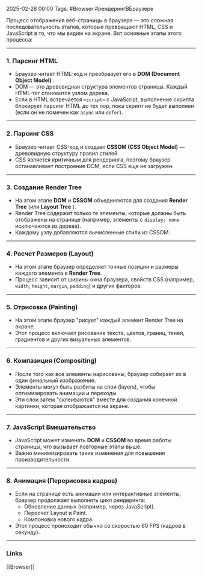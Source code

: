 2025-02-28 00:00
Tags:  #Browser #рендерингВБраузере

Процесс отображения веб-страницы в браузере — это сложная последовательность этапов, которые превращают HTML, CSS и JavaScript в то, что мы видим на экране. Вот основные этапы этого процесса:

---

### 1. **Парсинг HTML**

- Браузер читает HTML-код и преобразует его в **DOM (Document Object Model)** .
- DOM — это древовидная структура элементов страницы. Каждый HTML-тег становится узлом дерева.
- Если в HTML встречается `<script>` с JavaScript, выполнение скрипта блокирует парсинг HTML до тех пор, пока скрипт не будет выполнен (если он не помечен как `async` или `defer`).

---

### 2. **Парсинг CSS**

- Браузер читает CSS-код и создает **CSSOM (CSS Object Model)** — древовидную структуру правил стилей.
- CSS является критичным для рендеринга, поэтому браузер останавливает построение DOM, если CSS еще не загружен.

---

### 3. **Создание Render Tree**

- На этом этапе **DOM** и **CSSOM** объединяются для создания **Render Tree** (или **Layout Tree** ).
- Render Tree содержит только те элементы, которые должны быть отображены на странице (например, элементы с `display: none` исключаются из дерева).
- Каждому узлу добавляются вычисленные стили из CSSOM.

---

### 4. **Расчет Размеров (Layout)**

- На этом этапе браузер определяет точные позиции и размеры каждого элемента в **Render Tree**.
- Процесс зависит от ширины окна браузера, свойств CSS (например, `width`, `height`, `margin`, `padding`) и других факторов.

---

### 5. **Отрисовка (Painting)**

- На этом этапе браузер "рисует" каждый элемент Render Tree на экране.
- Этот процесс включает рисование текста, цветов, границ, теней, градиентов и других визуальных элементов.

---

### 6. **Компазиция (Compositing)**

- После того как все элементы нарисованы, браузер собирает их в один финальный изображение.
- Элементы могут быть разбиты на слои (layers), чтобы оптимизировать анимации и переходы.
- Эти слои затем "склеиваются" вместе для создания конечной картинки, которая отображается на экране.

---

### 7. **JavaScript Вмешательство**

- JavaScript может изменять **DOM** и **CSSOM** во время работы страницы, что вызывает повторные этапы выше.
- Важно минимизировать такие изменения для повышения производительности.

---

### 8. **Анимация (Перерисовка кадров)**

- Если на странице есть анимации или интерактивные элементы, браузер продолжает выполнять цикл рендеринга:
    - Обновление данных (например, через JavaScript).
    - Пересчет Layout и Paint.
    - Компоновка нового кадра.
- Этот процесс происходит обычно со скоростью 60 FPS (кадров в секунду).

---
### Links
[[Browser]]
